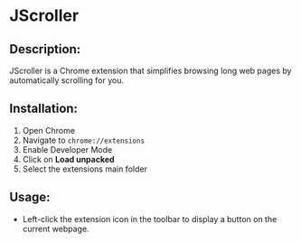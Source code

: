# JScroller


## Description:
JScroller is a Chrome extension that simplifies browsing long web pages by automatically scrolling for you.


## Installation:
1) Open Chrome
2) Navigate to ```chrome://extensions```
3) Enable Developer Mode
4) Click on **Load unpacked**
5) Select the extensions main folder


## Usage:
- Left-click the extension icon in the toolbar to display a button on the current webpage.